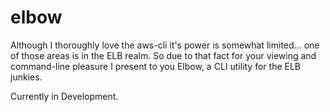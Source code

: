 # elbow

Although I thoroughly love the aws-cli it's power is somewhat limited... one of those areas is in the ELB realm. So due to that fact for your viewing and command-line pleasure I present to you Elbow, a CLI utility for the ELB junkies. 

Currently in Development. 
